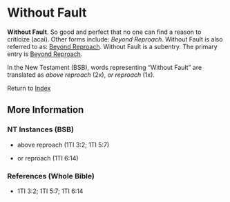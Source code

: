 # Without Fault
**Without Fault**. 
So good and perfect that no one can find a reason to criticize (acai). 
Other forms include: 
*Beyond Reproach*. 
Without Fault is also referred to as: 
[Beyond Reproach](BeyondReproach.md). 
Without Fault is a subentry. The primary entry is 
[Beyond Reproach](BeyondReproach.md). 




In the New Testament (BSB), words representing “Without Fault” are translated as 
*above reproach* (2x), *or reproach* (1x). 


Return to [Index](00-Index.md)

## More Information

### NT Instances (BSB)

* above reproach (1TI 3:2; 1TI 5:7)

* or reproach (1TI 6:14)



### References (Whole Bible)

* 1TI 3:2; 1TI 5:7; 1TI 6:14



